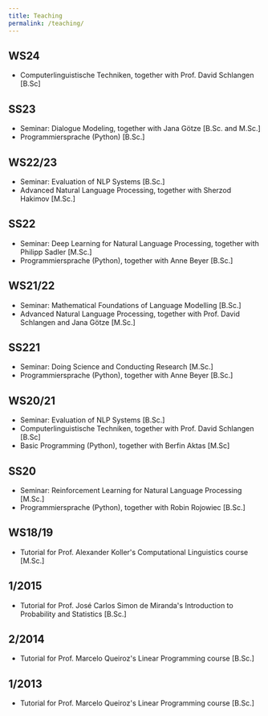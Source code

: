 ```yaml
---
title: Teaching
permalink: /teaching/
---
```


## WS24

- Computerlinguistische Techniken, together with Prof. David Schlangen [B.Sc]

## SS23

- Seminar: Dialogue Modeling, together with Jana Götze [B.Sc. and M.Sc.]
- Programmiersprache (Python) [B.Sc.]

## WS22/23

- Seminar: Evaluation of NLP Systems [B.Sc.]
- Advanced Natural Language Processing, together with Sherzod Hakimov [M.Sc.]

## SS22

- Seminar: Deep Learning for Natural Language Processing, together with Philipp Sadler [M.Sc.]
- Programmiersprache (Python), together with Anne Beyer [B.Sc.]

## WS21/22

- Seminar: Mathematical Foundations of Language Modelling [B.Sc.]
- Advanced Natural Language Processing, together with Prof. David Schlangen and Jana Götze [M.Sc.]

## SS221

- Seminar: Doing Science and Conducting Research [M.Sc.]
- Programmiersprache (Python), together with Anne Beyer [B.Sc.]

## WS20/21

- Seminar: Evaluation of NLP Systems [B.Sc.]
- Computerlinguistische Techniken, together with Prof. David Schlangen [B.Sc]
- Basic Programming (Python), together with Berfin Aktas [M.Sc]

## SS20

- Seminar: Reinforcement Learning for Natural Language Processing [M.Sc.]
- Programmiersprache (Python), together with Robin Rojowiec [B.Sc.]

## WS18/19

- Tutorial for Prof. Alexander Koller's Computational Linguistics course [M.Sc.]

## 1/2015

- Tutorial for Prof. José Carlos Simon de Miranda's Introduction to Probability and Statistics [B.Sc.]

## 2/2014

- Tutorial for Prof. Marcelo Queiroz's Linear Programming course [B.Sc.]

## 1/2013

- Tutorial for Prof. Marcelo Queiroz's Linear Programming course [B.Sc.]

